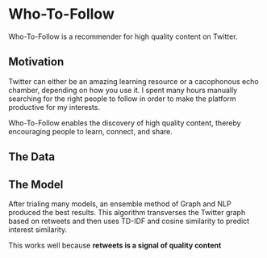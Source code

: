 # Who-To-Follow

Who-To-Follow is a recommender for high quality content on Twitter. 

## Motivation

Twitter can either be an amazing learning resource or a cacophonous echo chamber, depending on how you use it. I spent many hours manually searching for the right people to follow in order to make the platform productive for my interests.

Who-To-Follow enables the discovery of high quality content, thereby encouraging people to learn, connect, and share. 

## The Data

## The Model

After trialing many models, an ensemble method of Graph and NLP produced the best results. This algorithm transverses the Twitter graph based on retweets and then uses TD-IDF and cosine similarity to predict interest similarity.

This works well because <b> retweets is a signal of quality content</b>


